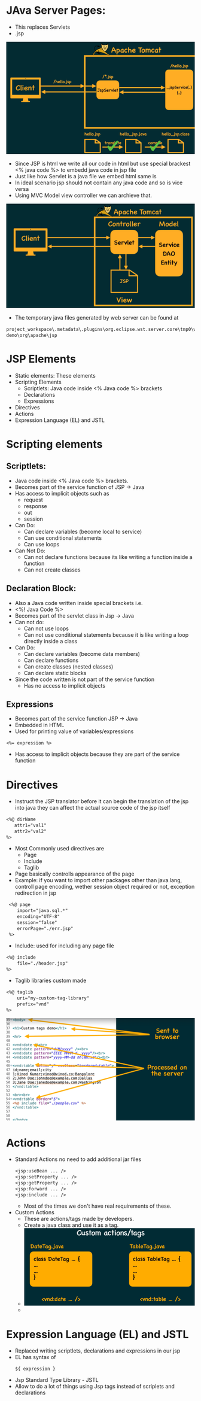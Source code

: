 # JAva Server Pages:

- This replaces Servlets
- .jsp

![JSP lifecycle](./images/jsp.png)

- Since JSP is html we write all our code in html but use special brackest <% java code %> to embedd java code in jsp file
- Just like how Servlet is a java file we embed html same is
- In ideal scenario jsp should not contain any java code and so is vice versa
- Using MVC Model view controller we can archieve that.

![Alt text](./images/mvc.png)

- The temporary java files generated by web server can be found at

```
project_workspace\.metadata\.plugins\org.eclipse.wst.server.core\tmp0\work\Catalina\localhost\servlet-demo\org\apache\jsp
```

# JSP Elements

- Static elements: These elements
- Scripting Elements
  - Scriptlets: Java code inside <% Java code %> brackets
  - Declarations
  - Expressions
- Directives
- Actions
- Expression Language (EL) and JSTL

# Scripting elements

## Scriptlets:

- Java code inside <% Java code %> brackets.
- Becomes part of the service function of JSP -> Java
- Has access to implicit objects such as
  - request
  - response
  - out
  - session
- Can Do:
  - Can declare variables (become local to service)
  - Can use conditional statements
  - Can use loops
- Can Not Do:
  - Can not declare functions because its like writing a function inside a function
  - Can not create classes

## Declaration Block:

- Also a Java code written inside special brackets i.e.
- <%! Java Code %>
- Becomes part of the servlet class in Jsp -> Java
- Can not do:
  - Can not use loops
  - Can not use conditional statements because it is like writing a loop directly inside a class
- Can Do:
  - Can declare variables (become data members)
  - Can declare functions
  - Can create classes (nested classes)
  - Can declare static blocks
- Since the code written is not part of the service function
  - Has no access to implicit objects

## Expressions

- Becomes part of the service function JSP -> Java
- Embedded in HTML
- Used for printing value of variables/expressions

```
<%= expression %>
```

- Has access to implicit objects because they are part of the service function

# Directives

- Instruct the JSP translator before it can begin the translation of the jsp into java they can affect the actual source code of the jsp itself

```
<%@ dirName
   attr1="val1"
   attr2="val2"
%>
```

- Most Commonly used directives are
  - Page
  - Include
  - Taglib
- Page basically controlls appearance of the page
- Example: if you want to import other packages other than java.lang, controll page encoding, wether session object required or not, exception redirection in jsp

```
 <%@ page
    import="java.sql.*"
    encoding="UTF-8"
    session="false"
    errorPage="./err.jsp"
 %>
```

- Include: used for including any page file

```
<%@ include
    file="./header.jsp"
%>
```

- Taglib libraries custom made

```
<%@ taglib
    uri="my-custom-tag-library"
    prefix="vnd"
%>
```

![Tag lib](./images/tag-lib.png)

# Actions

- Standard Actions no need to add additional jar files
  ```
  <jsp:useBean ... />
  <jsp:setProperty ... />
  <jsp:getProperty ... />
  <jsp:forward ... />
  <jsp:include ... />
  ```
  - Most of the times we don't have real requirements of these.
- Custom Actions
  - These are actions/tags made by developers.
  - Create a java class and use it as a tag.
  - ![Custom actions](./images/custom-actions.png)
  - 

# Expression Language (EL) and JSTL
- Replaced writing scriptlets, declarations and expressions in our jsp
- EL has syntax of
    ```
    ${ expression }
    ```
- Jsp Standard Type Library - JSTL
- Allow to do a lot of things using Jsp tags instead of scriplets and declarations